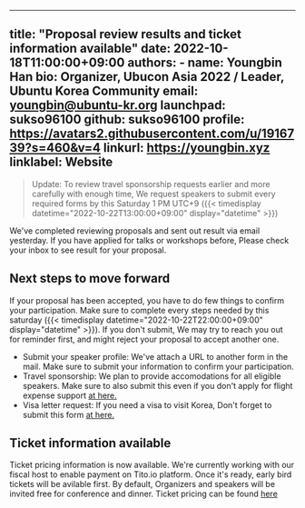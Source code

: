 
---
title: "Proposal review results and ticket information available"
date: 2022-10-18T11:00:00+09:00
authors:
    - name: Youngbin Han
      bio: Organizer, Ubucon Asia 2022 / Leader, Ubuntu Korea Community 
      email: youngbin@ubuntu-kr.org
      launchpad: sukso96100
      github: sukso96100
      profile: https://avatars2.githubusercontent.com/u/1916739?s=460&v=4
      linkurl: https://youngbin.xyz
      linklabel: Website
---

> Update: To review travel sponsorship requests earlier and more carefully with enough time, We request speakers to submit every required forms by this Saturday 1 PM UTC+9 ({{< timedisplay datetime="2022-10-22T13:00:00+09:00" display="datetime" >}})  

We've completed reviewing proposals and sent out result via email yesterday. If you have applied for talks or workshops before, Please check your inbox to see result for your proposal.

## Next steps to move forward

If your proposal has been accepted, you have to do few things to confirm your participation. Make sure to complete every steps needed by this saturday ({{< timedisplay datetime="2022-10-22T22:00:00+09:00" display="datetime" >}}). If you don't submit, We may try to reach you out for reminder first, and might reject your proposal to accept another one.

- Submit your speaker profile: We've attach a URL to another form in the mail. Make sure to submit your information to confirm your participation.
- Travel sponsorship: We plan to provide accomodations for all eligible speakers. Make sure to also submit this even if you don't apply for flight expense support [at here.](../../venue-and-travel/travel-sponsorship/)
- Visa letter request: If you need a visa to visit Korea, Don't forget to submit this form [at here.](../../venue-and-travel/entry-and-visa/)

## Ticket information available

Ticket pricing information is now available. We're currently working with our fiscal host to enable payment on Tito.io platform. Once it's ready, early bird tickets will be avilable first. By default, Organizers and speakers will be invited free for conference and dinner. Ticket pricing can be found [here](../../tickets/)